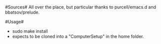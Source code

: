#Sources#
All over the place, but particular thanks to purcell/emacs.d and bbatsov/prelude.

#Usage#
* sudo make install
* expects to be cloned into a "ComputerSetup" in the home folder.
